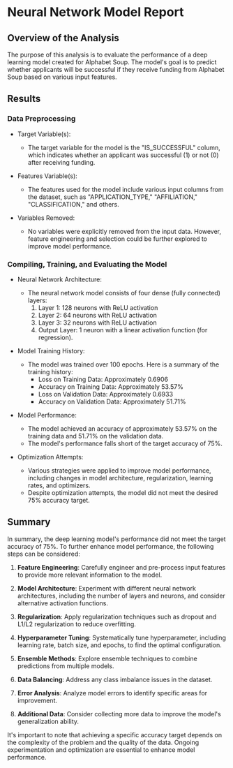 # Neural Network Model Report

## Overview of the Analysis

The purpose of this analysis is to evaluate the performance of a deep learning model created for Alphabet Soup. The model's goal is to predict whether applicants will be successful if they receive funding from Alphabet Soup based on various input features.

## Results

### Data Preprocessing

- Target Variable(s):

  - The target variable for the model is the "IS_SUCCESSFUL" column, which indicates whether an applicant was successful (1) or not (0) after receiving funding.

- Features Variable(s):

  - The features used for the model include various input columns from the dataset, such as "APPLICATION_TYPE," "AFFILIATION," "CLASSIFICATION," and others.

- Variables Removed:
  - No variables were explicitly removed from the input data. However, feature engineering and selection could be further explored to improve model performance.

### Compiling, Training, and Evaluating the Model

- Neural Network Architecture:

  - The neural network model consists of four dense (fully connected) layers:
    1. Layer 1: 128 neurons with ReLU activation
    2. Layer 2: 64 neurons with ReLU activation
    3. Layer 3: 32 neurons with ReLU activation
    4. Output Layer: 1 neuron with a linear activation function (for regression).

- Model Training History:

  - The model was trained over 100 epochs. Here is a summary of the training history:
    - Loss on Training Data: Approximately 0.6906
    - Accuracy on Training Data: Approximately 53.57%
    - Loss on Validation Data: Approximately 0.6933
    - Accuracy on Validation Data: Approximately 51.71%

- Model Performance:

  - The model achieved an accuracy of approximately 53.57% on the training data and 51.71% on the validation data.
  - The model's performance falls short of the target accuracy of 75%.

- Optimization Attempts:
  - Various strategies were applied to improve model performance, including changes in model architecture, regularization, learning rates, and optimizers.
  - Despite optimization attempts, the model did not meet the desired 75% accuracy target.

## Summary

In summary, the deep learning model's performance did not meet the target accuracy of 75%. To further enhance model performance, the following steps can be considered:

1. **Feature Engineering**: Carefully engineer and pre-process input features to provide more relevant information to the model.

2. **Model Architecture**: Experiment with different neural network architectures, including the number of layers and neurons, and consider alternative activation functions.

3. **Regularization**: Apply regularization techniques such as dropout and L1/L2 regularization to reduce overfitting.

4. **Hyperparameter Tuning**: Systematically tune hyperparameter, including learning rate, batch size, and epochs, to find the optimal configuration.

5. **Ensemble Methods**: Explore ensemble techniques to combine predictions from multiple models.

6. **Data Balancing**: Address any class imbalance issues in the dataset.

7. **Error Analysis**: Analyze model errors to identify specific areas for improvement.

8. **Additional Data**: Consider collecting more data to improve the model's generalization ability.

It's important to note that achieving a specific accuracy target depends on the complexity of the problem and the quality of the data. Ongoing experimentation and optimization are essential to enhance model performance.

